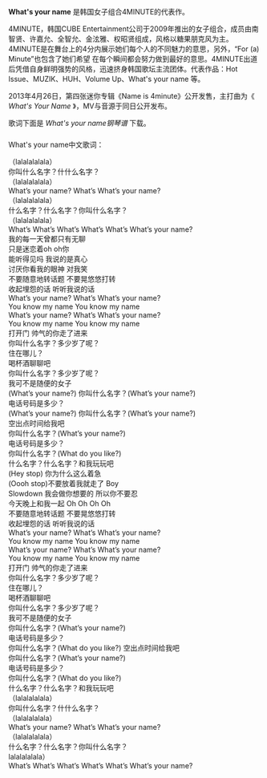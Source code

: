 

**What's your name** 是韩国女子组合4MINUTE的代表作。  
  
4MINUTE，韩国CUBE
Entertainment公司于2009年推出的女子组合，成员由南智贤、许嘉允、全智允、金泫雅、权昭贤组成，风格以糖果朋克风为主。4MINUTE是在舞台上的4分内展示她们每个人的不同魅力的意思，另外，“For
(a) Minute”也包含了她们希望
在每个瞬间都会努力做到最好的意思。4MINUTE出道后凭借自身鲜明强势的风格，迅速挤身韩国歌坛主流团体。代表作品：Hot
Issue、MUZIK、HUH、Volume Up、What's your name 等。  
  
2013年4月26日，第四张迷你专辑《Name is 4minute》公开发售，主打曲为《 _What's Your Name_
》，MV与音源于同日公开发布。  
  
歌词下面是 _What's your name钢琴谱_ 下载。

###  
What's your name中文歌词：

（lalalalalala）  
你叫什么名字？什什么名字？  
（lalalalalala）  
What’s your name? What’s What’s your name?  
（lalalalalala）  
什么名字？什么名字？你叫什么名字？  
（lalalalalala）  
What’s What’s What’s What’s What’s What’s your name?  
我的每一天曾都只有无聊  
只是迷恋着oh oh你  
能听得见吗 我说的是真心  
讨厌你看我的眼神 对我笑  
不要随意地转话题 不要晃悠悠打转  
收起埋怨的话 听听我说的话  
What’s your name? What’s What’s your name?  
You know my name You know my name  
What’s your name? What’s What’s your name?  
You know my name You know my name  
打开门 帅气的你走了进来  
你叫什么名字？多少岁了呢？  
住在哪儿？  
喝杯酒聊聊吧  
你叫什么名字？多少岁了呢？  
我可不是随便的女子  
(What’s your name?) 你叫什么名字？(What’s your name?)  
电话号码是多少？  
(What’s your name?) 你叫什么名字？(What’s your name?)  
空出点时间给我吧  
你叫什么名字？(What’s your name?)  
电话号码是多少？  
你叫什么名字？(What do you like?)  
什么名字？什么名字？和我玩玩吧  
(Hey stop) 你为什么这么着急  
(Oooh stop)不要放着我就走了 Boy  
Slowdown 我会做你想要的 所以你不要忍  
今天晚上和我一起 Oh Oh Oh Oh  
不要随意地转话题 不要晃悠悠打转  
收起埋怨的话 听听我说的话  
What’s your name? What’s What’s your name?  
You know my name You know my name  
What’s your name? What’s What’s your name?  
You know my name You know my name  
打开门 帅气的你走了进来  
你叫什么名字？多少岁了呢？  
住在哪儿？  
喝杯酒聊聊吧  
你叫什么名字？多少岁了呢？  
我可不是随便的女子  
你叫什么名字？(What’s your name?)  
电话号码是多少？  
你叫什么名字？(What do you like?) 空出点时间给我吧  
你叫什么名字？(What’s your name?)  
电话号码是多少？  
你叫什么名字？(What do you like?)  
什么名字？什么名字？和我玩玩吧  
（lalalalalala）  
你叫什么名字？什什么名字？  
（lalalalalala）  
What’s your name? What’s What’s your name?  
（lalalalalala）  
什么名字？什么名字？你叫什么名字？  
lalalalalala）  
What’s What’s What’s What’s What’s What’s your name?

